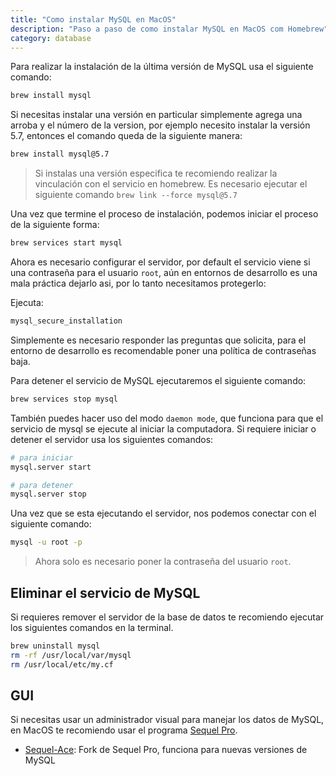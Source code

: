 ```yaml
---
title: "Como instalar MySQL en MacOS"
description: "Paso a paso de como instalar MySQL en MacOS com Homebrew"
category: database
---
```


Para realizar la instalación de la última versión de MySQL usa el siguiente comando:

```bash
brew install mysql
```

Si necesitas instalar una versión en particular simplemente agrega una arroba y el número de la version, por ejemplo necesito instalar la versión 5.7, entonces el comando queda de la siguiente manera:

```bash
brew install mysql@5.7
```

> Si instalas una versión especifica te recomiendo realizar la vinculación con el servicio en homebrew. Es necesario ejecutar el siguiente comando `brew link --force mysql@5.7`

Una vez que termine el proceso de instalación, podemos iniciar el proceso de la siguiente forma:

```bash
brew services start mysql
```

Ahora es necesario configurar el servidor, por default el servicio viene si una contraseña para el usuario `root`, aún en entornos de desarrollo es una mala práctica dejarlo asi, por lo tanto necesitamos protegerlo:

Ejecuta:

```bash
mysql_secure_installation
```

Simplemente es necesario responder las preguntas que solicita, para el entorno de desarrollo es recomendable poner una política de contraseñas baja.

Para detener el servicio de MySQL ejecutaremos el siguiente comando:

```bash
brew services stop mysql
```

También puedes hacer uso del modo `daemon mode`, que funciona para que el servicio de mysql se ejecute al iniciar la computadora. Si requiere iniciar o detener el servidor usa los siguientes comandos:

```bash
# para iniciar
mysql.server start

# para detener
mysql.server stop
```

Una vez que se esta ejecutando el servidor, nos podemos conectar con el siguiente comando:

```bash
mysql -u root -p
```

> Ahora solo es necesario poner la contraseña del usuario `root`.

## Eliminar el servicio de MySQL

Si requieres remover el servidor de la base de datos te recomiendo ejecutar los siguientes comandos en la terminal.

```bash
brew uninstall mysql
rm -rf /usr/local/var/mysql
rm /usr/local/etc/my.cf
```

## GUI

Si necesitas usar un administrador visual para manejar los datos de MySQL, en MacOS te recomiendo usar el programa [Sequel Pro](http://www.sequelpro.com/).

- [Sequel-Ace](https://sequel-ace.com/): Fork de Sequel Pro, funciona para nuevas versiones de MySQL
